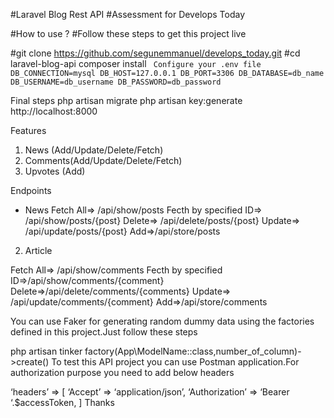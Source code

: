 #Laravel Blog Rest API
#Assessment for Develops Today

#How to use ?
#Follow these steps to get this project live

#git clone https://github.com/segunemmanuel/develops_today.git
#cd laravel-blog-api
composer install
<code>
Configure your .env file
DB_CONNECTION=mysql
DB_HOST=127.0.0.1
DB_PORT=3306
DB_DATABASE=db_name
DB_USERNAME=db_username
DB_PASSWORD=db_password
</code>

Final steps
php artisan migrate
php artisan key:generate
http://localhost:8000

Features
1. News (Add/Update/Delete/Fetch)
2. Comments(Add/Update/Delete/Fetch)
3. Upvotes (Add)


Endpoints
* News
Fetch All=> /api/show/posts
Fecth by specified ID=> /api/show/posts/{post}
Delete=> /api/delete/posts/{post}
Update=> /api/update/posts/{post}
Add=>/api/store/posts

    
2. Article
  
Fetch All=> /api/show/comments
Fecth by specified ID=>/api/show/comments/{comment}
Delete=>/api/delete/comments/{comments}
Update=> /api/update/comments/{comment}
Add=>/api/store/comments
    
You can use Faker for generating random dummy data using the factories defined in this project.Just follow these steps

php artisan tinker
factory(App\ModelName::class,number_of_column)->create()
To test this API project you can use Postman application.For authorization purpose you need to add below headers

‘headers’ => [
    ‘Accept’ => ‘application/json’,
    ‘Authorization’ => ‘Bearer ‘.$accessToken,
]
Thanks
